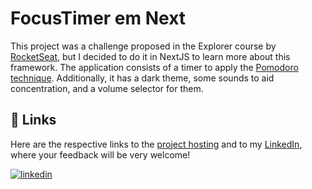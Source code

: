 
#  FocusTimer em Next

This project was a challenge proposed in the Explorer course by [RocketSeat](https://app.rocketseat.com.br/), but I decided to do it in NextJS to learn more about this framework. The application consists of a timer to apply the [Pomodoro technique](https://todoist.com/productivity-methods/pomodoro-technique). Additionally, it has a dark theme, some sounds to aid concentration, and a volume selector for them.

## 🔗 Links

Here are the respective links to the [project hosting](https://focustimer2point0.netlify.app/) and to my [LinkedIn](https://www.linkedin.com/in/gabrielzleonardo/), where your feedback will be very welcome!

[![linkedin](https://img.shields.io/badge/linkedin-0A66C2?style=for-the-badge&logo=linkedin&logoColor=white)](https://www.linkedin.com/in/gabrielzleonardo/)
